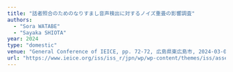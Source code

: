```yaml
---
title: "話者照合のためのなりすまし音声検出に対するノイズ重畳の影響調査"
authors:
  - "Sora WATABE"
  - "Sayaka SHIOTA"
year: 2024
type: "domestic"
venue: "General Conference of IEICE, pp. 72-72, 広島県東広島市, 2024-03-07."
url: "https://www.ieice.org/iss/iss_r/jpn/wp/wp-content/themes/iss/assets/pdf/issposter/2024/ISS-P-024.pdf"
---
```

